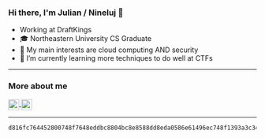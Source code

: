 ### Hi there, I'm Julian / Nineluj 👋
- Working at DraftKings
- 🎓 Northeastern University CS Graduate
- 🏴 My main interests are cloud computing AND security
- 🌱 I’m currently learning more techniques to do well at CTFs

---

### More about me

<a href="https://linkedin.com/in/julianhirn">
<img alt="Nineluj | LinkedIn" style="vertical-align:top;" width="22px" src="https://cdn.jsdelivr.net/npm/simple-icons@v3/icons/linkedin.svg" />
</a>
<a href="mailto:julian.hirn@protonmail.com">
<img alt="Nineluj | Email" style="vertical-align:top;" width="22px" src="https://cdn.jsdelivr.net/npm/simple-icons@v3/icons/protonmail.svg" />
</a>

---

```
d816fc764452800748f7648eddbc8804bc8e8588dd8eda0586e61496ec748f1393a3c342a3d8a66d7fbff3def3a0121dbbd71f3f3a16ff53e37dcca9be082000
```
